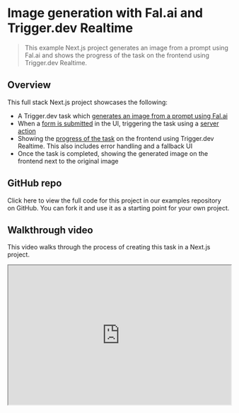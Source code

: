 # Image generation with Fal.ai and Trigger.dev Realtime

> This example Next.js project generates an image from a prompt using Fal.ai and shows the progress of the task on the frontend using Trigger.dev Realtime.

## Overview

This full stack Next.js project showcases the following:

* A Trigger.dev task which [generates an image from a prompt using Fal.ai](https://github.com/triggerdotdev/examples/blob/main/realtime-fal-ai-image-generation/src/trigger/realtime-generate-image.ts)
* When a [form is submitted](https://github.com/triggerdotdev/examples/blob/main/realtime-fal-ai-image-generation/src/app/page.tsx) in the UI, triggering the task using a [server action](https://github.com/triggerdotdev/examples/blob/main/realtime-fal-ai-image-generation/src/app/actions/process-image.ts)
* Showing the [progress of the task](https://github.com/triggerdotdev/examples/blob/main/realtime-fal-ai-image-generation/src/app/processing/%5Bid%5D/ProcessingContent.tsx) on the frontend using Trigger.dev Realtime. This also includes error handling and a fallback UI
* Once the task is completed, showing the generated image on the frontend next to the original image

## GitHub repo

<Card title="View the project on GitHub" icon="GitHub" href="https://github.com/triggerdotdev/examples/tree/main/realtime-fal-ai-image-generation">
  Click here to view the full code for this project in our examples repository on GitHub. You can
  fork it and use it as a starting point for your own project.
</Card>

## Walkthrough video

This video walks through the process of creating this task in a Next.js project.

<iframe width="100%" height="315" src="https://www.youtube.com/embed/BWZqYfUaigg?si=XpqVUEIf1j4bsYZ4" title="Trigger.dev walkthrough" allow="accelerometer; clipboard-write; encrypted-media; gyroscope; picture-in-picture; web-share" referrerPolicy="strict-origin-when-cross-origin" allowFullScreen />

## Learn more about Trigger.dev Realtime

To learn more, take a look at the following resources:

* [Trigger.dev Realtime](/realtime) - learn more about how to subscribe to runs and get real-time updates
* [Realtime streaming](/realtime/react-hooks/streams) - learn more about streaming data from your tasks
* [Batch Triggering](/triggering#tasks-batchtrigger) - learn more about how to trigger tasks in batches
* [React hooks](/realtime/react-hooks) - learn more about using React hooks to interact with the Trigger.dev API

